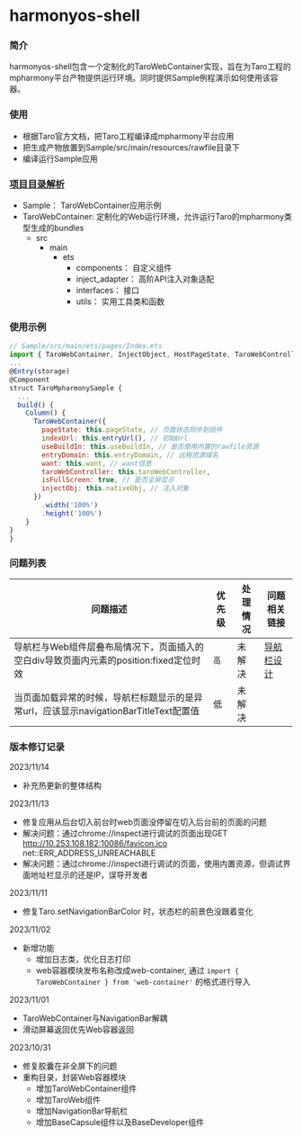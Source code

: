 # harmonyos-shell
### 简介
harmonyos-shell包含一个定制化的TaroWebContainer实现，旨在为Taro工程的mpharmony平台产物提供运行环境。同时提供Sample例程演示如何使用该容器。

### 使用
- 根据Taro官方文档，把Taro工程编译成mpharmony平台应用
- 把生成产物放置到Sample/src/main/resources/rawfile目录下
- 编译运行Sample应用

### [项目目录解析](./design/目录结构解析.md)
- Sample： TaroWebContainer应用示例 
- TaroWebContainer: 定制化的Web运行环境，允许运行Taro的mpharmony类型生成的bundles
  - src
    - main
      - ets
         - components： 自定义组件
         - inject_adapter： 高阶API注入对象适配
         - interfaces： 接口
         - utils： 实用工具类和函数

### 使用示例
```js
// Sample/src/main/ets/pages/Index.ets
import { TaroWebContainer, InjectObject, HostPageState, TaroWebController } from 'web-container';
...
@Entry(storage)
@Component
struct TaroMpharmonySample {
  ...
  build() {
    Column() {
      TaroWebContainer({
        pageState: this.pageState, // 页面状态同步到组件
        indexUrl: this.entryUrl(), // 初始Url
        useBuildIn: this.useBuildIn, // 是否使用内置的rawfile资源
        entryDomain: this.entryDomain, // 远程资源域名
        want: this.want, // want信息
        taroWebController: this.taroWebController,
        isFullScreen: true, // 是否全屏显示
        injectObj: this.nativeObj, // 注入对象
      })
        .width('100%')
        .height('100%')
    }
}
}
```

### 问题列表
| 问题描述 | 优先级 | 处理情况 | 问题相关链接                     |
| ------- | ------ | -------- |----------------------------|
| 导航栏与Web组件层叠布局情况下，页面插入的空白div导致页面内元素的position:fixed定位时效 | `高` | 未解决 | [导航栏设计](./design/导航栏设计.md) |
| 当页面加载异常的时候，导航栏标题显示的是异常url，应该显示navigationBarTitleText配置值 | 低 |  未解决 ||



### 版本修订记录
2023/11/14
- 补充热更新的整体结构

2023/11/13
- 修复应用从后台切入前台时web页面没停留在切入后台前的页面的问题
- 解决问题：通过chrome://inspect进行调试的页面出现GET http://10.253.108.182:10086/favicon.ico net::ERR_ADDRESS_UNREACHABLE
- 解决问题：通过chrome://inspect进行调试的页面，使用内置资源，但调试界面地址栏显示的还是IP，误导开发者

2023/11/11
 - 修复Taro.setNavigationBarColor 时，状态栏的前景色没跟着变化

2023/11/02
 - 新增功能
   - 增加日志类，优化日志打印
   - web容器模块发布名称改成web-container, 通过 `import { TaroWebContainer } from 'web-container'` 的格式进行导入

2023/11/01
- TaroWebContainer与NavigationBar解耦
- 滑动屏幕返回优先Web容器返回

2023/10/31
- 修复胶囊在非全屏下的问题 
- 重构目录，封装Web容器模块
   - 增加TaroWebContainer组件
   - 增加TaroWeb组件
   - 增加NavigationBar导航栏
   - 增加BaseCapsule组件以及BaseDeveloper组件
